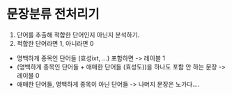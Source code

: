 # 문장분류 전처리기

1. 단어를 추출해 적합한 단어인지 아닌지 분석하기.
2. 적합한 단어라면 1, 아니라면 0

- 명백하게 종목인 단어들 (효성ixt, ...) 포함하면 -> 레이블 1
- (명백하게 종목인 단어들 + 애매한 단어들 (효성도))을 하나도 포함 안 하는 문장 -> 레이블 0
- 애매한 단어들, 명백하게 종목이 아닌 단어들 -> 나머지 문장은 노가다....